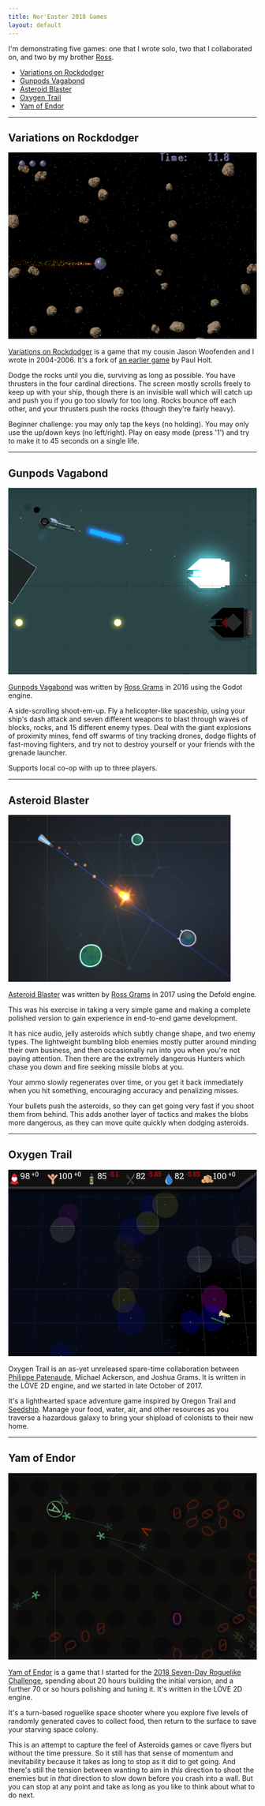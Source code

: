 ```yaml
---
title: Nor'Easter 2018 Games
layout: default
---
```

I'm demonstrating five games: one that I wrote solo, two that I
collaborated on, and two by my brother [Ross](http://rossgrams.com/).

* [Variations on Rockdodger](#variations-on-rockdodger)
* [Gunpods Vagabond](#gunpods-vagabond)
* [Asteroid Blaster](#asteroid-blaster)
* [Oxygen Trail](#oxygen-trail)
* [Yam of Endor](#yam-of-endor)

-----

## Variations on Rockdodger

[![screenshot](./assets/vor.png)](http://sametwice.com/vor)

[Variations on Rockdodger](http://sametwice.com/vor) is a game that my
cousin Jason Woofenden and I wrote in 2004-2006. It's a fork of [an
earlier game](http://spacerocks.sourceforge.net/) by Paul Holt.

Dodge the rocks until you die, surviving as long as possible. You have
thrusters in the four cardinal directions. The screen mostly scrolls
freely to keep up with your ship, though there is an invisible wall
which will catch up and push you if you go too slowly for too long.
Rocks bounce off each other, and your thrusters push the rocks (though
they're fairly heavy).

Beginner challenge: you may only tap the keys (no holding). You may only
use the up/down keys (no left/right). Play on easy mode (press '1') and
try to make it to 45 seconds on a single life.

-----


## Gunpods Vagabond

[![screenshot](./assets/gunpods.png)](https://rossgrams.itch.io/gunpods-vagabond)

[Gunpods Vagabond](https://rossgrams.itch.io/gunpods-vagabond) was
written by [Ross Grams](http://rossgrams.com/) in 2016 using the Godot
engine.

A side-scrolling shoot-em-up. Fly a helicopter-like spaceship, using
your ship's dash attack and seven different weapons to blast through
waves of blocks, rocks, and 15 different enemy types. Deal with the
giant explosions of proximity mines, fend off swarms of tiny tracking
drones, dodge flights of fast-moving fighters, and try not to destroy
yourself or your friends with the grenade launcher.

Supports local co-op with up to three players.

-----


## Asteroid Blaster

[![screenshot](./assets/asteroid-blaster.png)](https://rossgrams.itch.io/asteroidblaster)

[Asteroid Blaster](https://rossgrams.itch.io/asteroidblaster) was
written by [Ross Grams](http://rossgrams.com/) in 2017 using the Defold
engine.

This was his exercise in taking a very simple game and making a complete
polished version to gain experience in end-to-end game development.

It has nice audio, jelly asteroids which subtly change shape, and two
enemy types. The lightweight bumbling blob enemies mostly putter around
minding their own business, and then occasionally run into you when
you're not paying attention. Then there are the extremely dangerous
Hunters which chase you down and fire seeking missile blobs at you.

Your ammo slowly regenerates over time, or you get it back immediately
when you hit something, encouraging accuracy and penalizing misses.

Your bullets push the asteroids, so they can get going very fast if you
shoot them from behind. This adds another layer of tactics and makes the
blobs more dangerous, as they can move quite quickly when dodging
asteroids.

-----


## Oxygen Trail

![screenshot](./assets/oxygen-trail.png)

Oxygen Trail is an as-yet unreleased spare-time collaboration between
[Philippe Patenaude](https://ppatenaude.itch.io/), Michael Ackerson, and
Joshua Grams. It is written in the LÖVE 2D engine, and we started in late
October of 2017.

It's a lighthearted space adventure game inspired by Oregon Trail and
[Seedship](http://philome.la/johnayliff/seedship/play). Manage your
food, water, air, and other resources as you traverse a hazardous galaxy
to bring your shipload of colonists to their new home.

-----


## Yam of Endor

[![screenshot](./assets/yam-of-endor.png)](https://joshgrams.itch.io/asctiiroid)

[Yam of Endor](https://joshgrams.itch.io/asctiiroid) is a game that I
started for the [2018 Seven-Day Roguelike
Challenge](https://itch.io/jam/7drl-challenge-2018), spending about 20
hours building the initial version, and a further 70 or so hours
polishing and tuning it. It's written in the LÖVE 2D engine.

It's a turn-based roguelike space shooter where you explore five levels
of randomly generated caves to collect food, then return to the surface
to save your starving space colony.

This is an attempt to capture the feel of Asteroids games or cave flyers
but without the time pressure. So it still has that sense of momentum
and inevitability because it takes as long to stop as it did to get
going. And there's still the tension between wanting to aim in *this*
direction to shoot the enemies but in *that* direction to slow down
before you crash into a wall. But you can stop at any point and take as
long as you like to think about what to do next.

